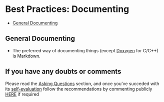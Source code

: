 # Best Practices: Documenting

* [General Documenting](#general-documenting)

## General Documenting
* The preferred way of documenting things (except [Doxygen](http://www.doxygen.org) for C/C++) is Markdown.

## If you have any doubts or comments
Please read the [Asking Questions](asking-questions.md) section, and once you've succeded with its [self-evaluation](asking-questions.md#self-evaluation-time) follow the recommendations by commenting publicly [HERE](https://github.com/roboticslab-uc3m/developer-manual/issues/new) if required
